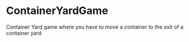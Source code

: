# ContainerYardGame
Container Yard game where you have to move a container to the exit of a container yard
